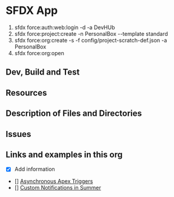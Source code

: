 # SFDX App
 1. sfdx force:auth:web:login -d -a DevHUb
 2. sfdx force:project:create -n PersonalBox --template standard
 3. sfdx force:org:create -s -f config/project-scratch-def.json -a PersonalBox
 4. sfdx force:org:open
 
## Dev, Build and Test

## Resources

## Description of Files and Directories

## Issues

## Links and examples in this org
- [x] Add information
- [] [Asynchronous Apex Triggers ](https://developer.salesforce.com/blogs/2019/06/get-buildspiration-with-asynchronous-apex-triggers-in-summer-19.html)
- [] [Custom Notifications in Summer](https://developer.salesforce.com/blogs/2019/06/get-buildspiration-with-custom-notifications-in-summer-19.html)
